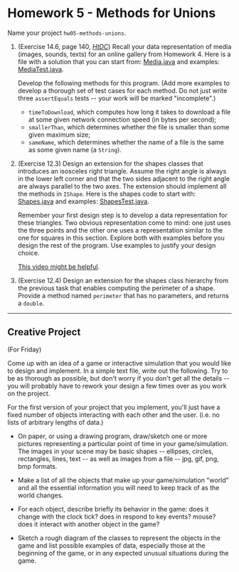 # Homework 5 - Methods for Unions

Name your project `hw05-methods-unions`.

1. (Exercise 14.6, page 140, *[HtDC](https://felleisen.org/matthias/HtDC/htdc.pdf)*) Recall your data representation of media (images, sounds, texts) for an online gallery from Homework 4. Here is a file with a solution that you can start from: [Media.java](../code/Media.java) and examples: [MediaTest.java](../code/MediaTest.java). 

    Develop the following methods for this program. (Add more examples to develop a thorough set of test cases for each method. Do not just write three `assertEquals` tests -- your work will be marked "incomplete".)

    - `timeToDownload`, which computes how long it takes to download a file at some given network connection speed (in bytes per second);
    - `smallerThan`, which determines whether the file is smaller than some given maximum size;
    - `sameName`, which determines whether the name of a file is the same as some given name (a `String`).

2. (Exercise 12.3) Design an extension for the shapes classes that introduces an isosceles right triangle. Assume the right angle is always in the lower left corner and that the two sides adjacent to the right angle are always parallel to the two axes. The extension should implement all the methods in `IShape`. Here is the shapes code to start with: [Shapes.java](../code/Shapes_final.java) and examples: [ShapesTest.java](../code/ShapesTest.java).

    Remember your first design step is to develop a data representation for these triangles. Two obvious representation come to mind: one just uses the three points and the other one uses a representation similar to the one for squares in this section. Explore both with examples before you design the rest of the program. Use examples to justify your design choice.

   [This video might be helpful](https://berry.zoom.us/rec/share/scqQ1zMzndbN5DQdC6J3JAYm4aWfmimOhsnR9IU8KfyovKuIMcL_2V6GZPXZVtbp.eXjiBeN0pZhJGl9b).

4. (Exercise 12.4) Design an extension for the shapes class hierarchy from the previous task that enables computing the perimeter of a shape. Provide a method named `perimeter` that has no parameters, and returns a `double`.






---


## Creative Project

(For Friday)

Come up with an idea of a game or interactive simulation that you would like to design and implement. In a simple text file, write out the following. Try to be as thorough as possible, but don't worry if you don't get all the details -- you will probably have to rework your design a few times over as you work on the project.

For the first version of your project that you implement, you'll just have a fixed number of objects interacting with each other and the user. (i.e. no lists of arbitrary lengths of data.)

- On paper, or using a drawing program, draw/sketch one or more pictures representing a particular point of time in your game/simulation. The images in your scene may be basic shapes -- ellipses, circles, rectangles, lines, text -- as well as images from a file -- jpg, gif, png, bmp formats.

- Make a list of all the objects that make up your game/simulation "world" and all the essential information you will need to keep track of as the world changes.

- For each object, describe briefly its behavior in the game: does it change with the clock tick? does in respond to key events? mouse? does it interact with another object in the game?

- Sketch a rough diagram of the classes to represent the objects in the game and list possible examples of data, especially those at the beginning of the game, or in any expected unusual situations during the game.


